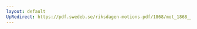 ```yaml
---
layout: default
UpRedirect: https://pdf.swedeb.se/riksdagen-motions-pdf/1868/mot_1868__ak__00126/mot_1868__ak__00126_001.pdf
---
```

